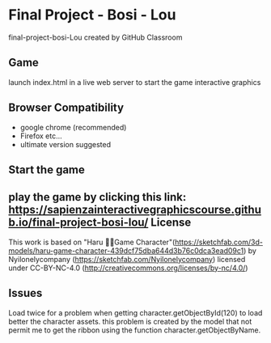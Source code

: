 Final Project - Bosi - Lou
=================================

final-project-bosi-Lou created by GitHub Classroom


Game
------------
launch index.html in a live web server to start the game interactive graphics 


Browser Compatibility
--------------
* google chrome (recommended)
* Firefox etc...
* ultimate version suggested


Start the game
--------------
play the game by clicking this link: 
https://sapienzainteractivegraphicscourse.github.io/final-project-bosi-lou/
License
---------------
This work is based on "Haru 🙎‍♀️Game Character"(https://sketchfab.com/3d-models/haru-game-character-439dcf75dba644d3b76c0dca3ead09c1) by Nyilonelycompany (https://sketchfab.com/Nyilonelycompany) licensed under CC-BY-NC-4.0 (http://creativecommons.org/licenses/by-nc/4.0/)


Issues
---------------
Load twice for a problem when getting character.getObjectById(120) to load better the character assets. this problem is created by the model that not permit me to get the ribbon using the function character.getObjectByName.
